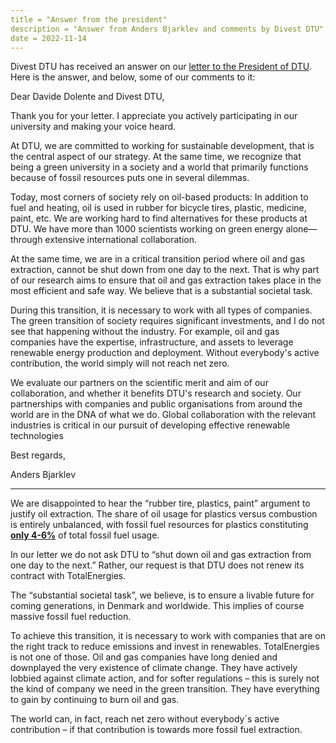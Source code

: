 ```yaml
---
title = "Answer from the president"
description = "Answer from Anders Bjarklev and comments by Divest DTU"
date = 2022-11-14
---
```


Divest DTU has received an answer on our [letter to the President of DTU](/posts/letter-to-the-president). Here is the answer, and below, some of our comments to it:

Dear Davide Dolente and Divest DTU,

Thank you for your letter. I appreciate you actively participating in our university and making your voice heard.

At DTU, we are committed to working for sustainable development, that is the central aspect of our strategy. At the same time, we recognize that being a green university in a society and a world that primarily functions because of fossil resources puts one in several dilemmas.

Today, most corners of society rely on oil-based products: In addition to fuel and heating, oil is used in rubber for bicycle tires, plastic, medicine, paint, etc. We are working hard to find alternatives for these products at DTU. We have more than 1000 scientists working on green energy alone—through extensive international collaboration.

At the same time, we are in a critical transition period where oil and gas extraction, cannot be shut down from one day to the next. That is why part of our research aims to ensure that oil and gas extraction takes place in the most efficient and safe way. We believe that is a substantial societal task.

During this transition, it is necessary to work with all types of companies. The green transition of society requires significant investments, and I do not see that happening without the industry. For example, oil and gas companies have the expertise, infrastructure, and assets to leverage renewable energy production and deployment. Without everybody's active contribution, the world simply will not reach net zero.

We evaluate our partners on the scientific merit and aim of our collaboration, and whether it benefits DTU's research and society. Our partnerships with companies and public organisations from around the world are in the DNA of what we do. Global collaboration with the relevant industries is critical in our pursuit of developing effective renewable technologies

Best regards,

Anders Bjarklev

* * * 

We are disappointed to hear the “rubber tire, plastics, paint” argument to justify oil extraction. The share of oil usage for plastics versus combustion is entirely unbalanced, with fossil fuel resources for plastics constituting [**only 4-6%**](https://www.bpf.co.uk/press/Oil_Consumption.aspx) of total fossil fuel usage.

In our letter we do not ask DTU to “shut down oil and gas extraction from one day to the next.” Rather, our request is that DTU does not renew its contract with TotalEnergies.

The “substantial societal task”, we believe, is to ensure a livable future for coming generations, in Denmark and worldwide. This implies of course massive fossil fuel reduction.

To achieve this transition, it is necessary to work with companies that are on the right track to reduce emissions and invest in renewables. TotalEnergies is not one of those. Oil and gas companies have long denied and downplayed the very existence of climate change. They have actively lobbied against climate action, and for softer regulations – this is surely not the kind of company we need in the green transition. They have everything to gain by continuing to burn oil and gas.

The world can, in fact, reach net zero without everybody´s active contribution – if that contribution is towards more fossil fuel extraction.
